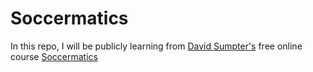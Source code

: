 # Soccermatics
In this repo, I will be publicly learning from [David Sumpter's](https://x.com/soccermatics?lang=en) free online course [Soccermatics](https://soccermatics.readthedocs.io/en/latest/)
